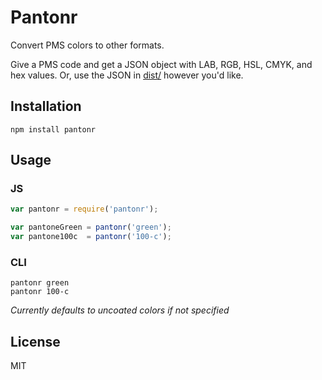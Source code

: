 # Pantonr

Convert PMS colors to other formats.

Give a PMS code and get a JSON object with LAB, RGB, HSL, CMYK, and hex values.
Or, use the JSON in [dist/](dist/) however you'd like.

## Installation

```
npm install pantonr
```

## Usage

### JS

```javascript
var pantonr = require('pantonr');

var pantoneGreen = pantonr('green');
var pantone100c  = pantonr('100-c');
```

### CLI
```
pantonr green
pantonr 100-c
```

*Currently defaults to uncoated colors if not specified*

## License

MIT
